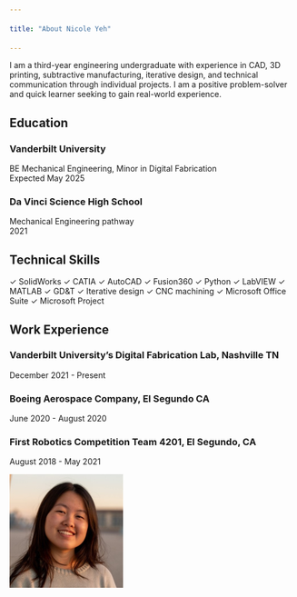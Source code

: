 ```yaml
---

title: "About Nicole Yeh"

---
```


I am a third-year engineering undergraduate with experience in CAD, 3D printing, subtractive manufacturing, iterative design, and technical communication through individual projects. I am a positive problem-solver and quick learner seeking to gain real-world experience.

## Education

### Vanderbilt University
  BE Mechanical Engineering, Minor in Digital Fabrication  
  Expected May 2025

### Da Vinci Science High School
  Mechanical Engineering pathway  
  2021


## Technical Skills

✓ SolidWorks
✓ CATIA
✓ AutoCAD
✓ Fusion360
✓ Python
✓ LabVIEW
✓ MATLAB
✓ GD&T
✓ Iterative design
✓ CNC machining
✓ Microsoft Office Suite
✓ Microsoft Project

## Work Experience

### Vanderbilt University’s Digital Fabrication Lab, Nashville TN
December 2021 - Present

### Boeing Aerospace Company, El Segundo CA
June 2020 - August 2020

### First Robotics Competition Team 4201, El Segundo, CA
August 2018 - May 2021


<img src="/assets/img/square_headshot.jpeg" alt="Nicole Yeh" style="width:200px;"/>
